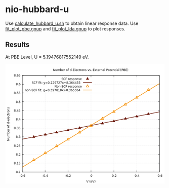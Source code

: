 # nio-hubbard-u

Use [calculate_hubbard_u.sh](calculate_hubbard_u.sh) to obtain linear response data. Use [fit_plot_pbe.gnup](fit_plot_pbe.gnup) and  [fit_plot_lda.gnup](fit_plot_lda.gnup) to plot responses.

<h2>Results</h2>

At PBE Level, U = 5.19476817552149 eV.

![Linear response at PBE Level](output/pbe-plot.png)

